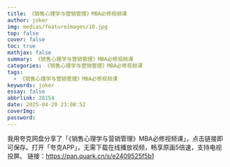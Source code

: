 ```yaml
---
title: 《销售心理学与营销管理》MBA必修视频课
author: joker
img: medias/featureimages/10.jpg
top: false
cover: false
toc: true
mathjax: false
summary: 《销售心理学与营销管理》MBA必修视频课
categories: 《销售心理学与营销管理》MBA必修视频课
tags:
  - 《销售心理学与营销管理》MBA必修视频课
keywords: joker
essay: false
abbrlink: 28154
date: 2025-04-20 23:08:52
coverImg:
password:
---
```


我用夸克网盘分享了「《销售心理学与营销管理》MBA必修视频课」，点击链接即可保存。打开「夸克APP」，无需下载在线播放视频，畅享原画5倍速，支持电视投屏。
链接：https://pan.quark.cn/s/e2409525f5b1
